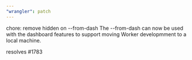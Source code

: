 ```yaml
---
"wrangler": patch
---
```


chore: remove hidden on --from-dash
The --from-dash can now be used with the dashboard features to support moving Worker developmment to a local machine.

resolves #1783
